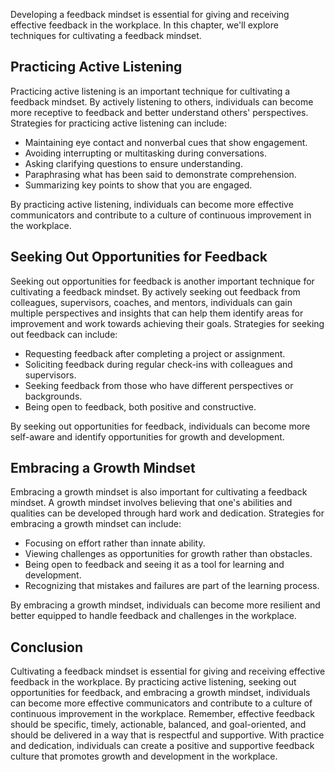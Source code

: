 
Developing a feedback mindset is essential for giving and receiving effective feedback in the workplace. In this chapter, we'll explore techniques for cultivating a feedback mindset.

Practicing Active Listening
---------------------------

Practicing active listening is an important technique for cultivating a feedback mindset. By actively listening to others, individuals can become more receptive to feedback and better understand others' perspectives. Strategies for practicing active listening can include:

* Maintaining eye contact and nonverbal cues that show engagement.
* Avoiding interrupting or multitasking during conversations.
* Asking clarifying questions to ensure understanding.
* Paraphrasing what has been said to demonstrate comprehension.
* Summarizing key points to show that you are engaged.

By practicing active listening, individuals can become more effective communicators and contribute to a culture of continuous improvement in the workplace.

Seeking Out Opportunities for Feedback
--------------------------------------

Seeking out opportunities for feedback is another important technique for cultivating a feedback mindset. By actively seeking out feedback from colleagues, supervisors, coaches, and mentors, individuals can gain multiple perspectives and insights that can help them identify areas for improvement and work towards achieving their goals. Strategies for seeking out feedback can include:

* Requesting feedback after completing a project or assignment.
* Soliciting feedback during regular check-ins with colleagues and supervisors.
* Seeking feedback from those who have different perspectives or backgrounds.
* Being open to feedback, both positive and constructive.

By seeking out opportunities for feedback, individuals can become more self-aware and identify opportunities for growth and development.

Embracing a Growth Mindset
--------------------------

Embracing a growth mindset is also important for cultivating a feedback mindset. A growth mindset involves believing that one's abilities and qualities can be developed through hard work and dedication. Strategies for embracing a growth mindset can include:

* Focusing on effort rather than innate ability.
* Viewing challenges as opportunities for growth rather than obstacles.
* Being open to feedback and seeing it as a tool for learning and development.
* Recognizing that mistakes and failures are part of the learning process.

By embracing a growth mindset, individuals can become more resilient and better equipped to handle feedback and challenges in the workplace.

Conclusion
----------

Cultivating a feedback mindset is essential for giving and receiving effective feedback in the workplace. By practicing active listening, seeking out opportunities for feedback, and embracing a growth mindset, individuals can become more effective communicators and contribute to a culture of continuous improvement in the workplace. Remember, effective feedback should be specific, timely, actionable, balanced, and goal-oriented, and should be delivered in a way that is respectful and supportive. With practice and dedication, individuals can create a positive and supportive feedback culture that promotes growth and development in the workplace.
